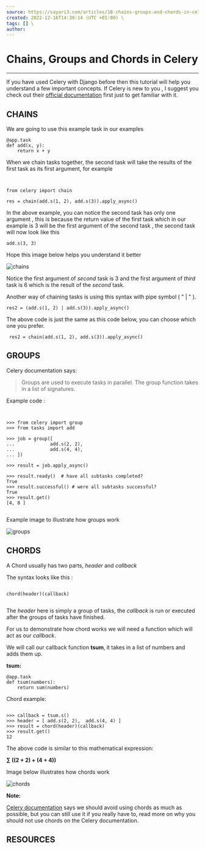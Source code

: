```yaml
---
source: https://sayari3.com/articles/18-chains-groups-and-chords-in-celery/ \
created: 2022-12-16T14:30:14 (UTC +01:00) \
tags: [] \
author: 
---
```


# Chains, Groups and Chords in Celery
---
If you have used Celery with Django before then this tutorial will help you understand a few important concepts. If
Celery is new to you , I suggest you check out
their [official documentation](https://docs.celeryproject.org/en/stable/#) first just to get familiar with it.

## CHAINS

We are going to use this example task in our examples

```
@app.task
def add(x, y):
    return x + y
```

When we chain tasks together, the second task will take the results of the first task as its first argument, for example

```


from celery import chain

res = chain(add.s(1, 2), add.s(3)).apply_async() 

```

In the above example, you can notice the second task has only one argument , this is because the return value of the
first task which in our example is 3 will be the first argument of the second task , the second task will now look like
this

```
add.s(3, 3)
```

Hope this image below helps you understand it better

![chains](https://sayari3.com/media/relatedimages/IMG_20210206_103220_291.JPG)

Notice the first argument of _second_ task is 3 and the first argument of _third_ task is 6 which is the result of the
_second_ task.

Another way of chaining tasks is using this syntax with pipe symbol ( " | " ).

```
res2 = (add.s(1, 2) | add.s(3)).apply_async()
```

The above code is just the same as this code below, you can choose which one you prefer.

```
 res2 = chain(add.s(1, 2), add.s(3)).apply_async()
```

## GROUPS

Celery documentation says:

> Groups are used to execute tasks in parallel. The group function takes in a list of signatures.

Example code :

```


>>> from celery import group
>>> from tasks import add

>>> job = group([
...             add.s(2, 2),
...             add.s(4, 4),
... ])

>>> result = job.apply_async()

>>> result.ready()  # have all subtasks completed?
True
>>> result.successful() # were all subtasks successful?
True
>>> result.get()
[4, 8 ]


```

Example image to illustrate how groups work

![groups](https://sayari3.com/media/relatedimages/IMG_20210206_185041_088.JPG)

## CHORDS

A Chord usually has two parts, _header_ and _callback_

The syntax looks like this :

```
 
chord(header)(callback)
 
```

The _header_ here is simply a group of tasks, the _callback_ is run or executed after the groups of tasks have finished.

For us to demonstrate how chord works we will need a function which will act as our _callback_.

We will call our callback function **tsum**, it takes in a list of numbers and adds them up.

**tsum:**

```
@app.task
def tsum(numbers):
    return sum(numbers)
```

Chord example:

```
 
>>> callback = tsum.s()
>>> header = [ add.s(2, 2),  add.s(4, 4) ]
>>> result = chord(header)(callback)
>>> result.get()
12

```

The above code is similar to this mathematical expression:

**∑ ((2 + 2) + (4 + 4))**

Image below illustrates how chords work

![chords](https://sayari3.com/media/relatedimages/IMG_20210206_202728_351.JPG)

**Note:**

[Celery documentation](https://docs.celeryproject.org/en/stable/userguide/canvas.html) says we should avoid using chords
as much as possible, but you can still use it if you really have to, read more on why you should not use chords on the
Celery documentation.

## RESOURCES
